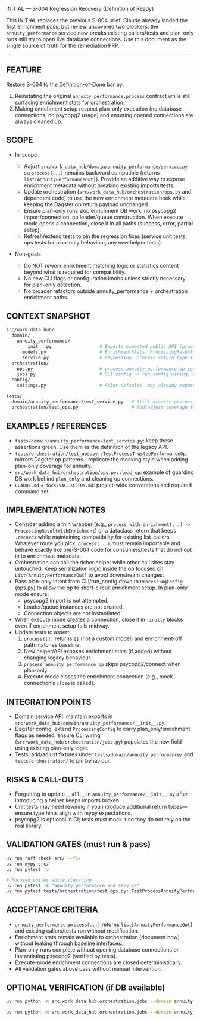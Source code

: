 INITIAL — S-004 Regression Recovery (Definition of Ready)

This INITIAL replaces the previous S-004 brief. Claude already landed the first enrichment pass, but review uncovered two blockers: the `annuity_performance` service now breaks existing callers/tests and plan-only runs still try to open live database connections. Use this document as the single source of truth for the remediation PRP.

---

## FEATURE

Restore S-004 to the Definition-of-Done bar by:
1. Reinstating the original `annuity_performance.process` contract while still surfacing enrichment stats for orchestration.
2. Making enrichment setup respect plan-only execution (no database connections, no psycopg2 usage) and ensuring opened connections are always cleaned up.

## SCOPE
- In-scope
  - Adjust `src/work_data_hub/domain/annuity_performance/service.py` so `process(...)` remains backward compatible (returns `list[AnnuityPerformanceOut]`). Provide an additive way to expose enrichment metadata without breaking existing imports/tests.
  - Update orchestration (`src/work_data_hub/orchestration/ops.py` and dependent code) to use the new enrichment metadata hook while keeping the Dagster op return payload unchanged.
  - Ensure plan-only runs skip enrichment DB work: no psycopg2 import/connection, no loader/queue construction. When execute mode opens a connection, close it in all paths (success, error, partial setup).
  - Refresh/extend tests to pin the regression fixes (service unit tests, ops tests for plan-only behaviour, any new helper tests).

- Non-goals
  - Do NOT rework enrichment matching logic or statistics content beyond what is required for compatibility.
  - No new CLI flags or configuration knobs unless strictly necessary for plan-only detection.
  - No broader refactors outside annuity_performance + orchestration enrichment paths.

## CONTEXT SNAPSHOT
```bash
src/work_data_hub/
  domain/
    annuity_performance/
      __init__.py                  # Exports expected public API (process)
      models.py                    # EnrichmentStats, ProcessingResultWithEnrichment definitions
      service.py                   # Regression: process return type + enrichment loop
  orchestration/
    ops.py                         # process_annuity_performance_op sets up enrichment + logs stats
    jobs.py                        # CLI config -> run_config wiring, plan-only/execute flags
  config/
    settings.py                    # Holds defaults, may already expose plan_only hints

tests/
  domain/annuity_performance/test_service.py   # Still asserts process() returns list
  orchestration/test_ops.py                    # Add/adjust coverage for plan-only behaviour
```

## EXAMPLES / REFERENCES
- `tests/domain/annuity_performance/test_service.py`: keep these assertions green. Use them as the definition of the legacy API.
- `tests/orchestration/test_ops.py::TestProcessTrusteePerformanceOp`: mirrors Dagster op patterns—replicate the mocking style when adding plan-only coverage for annuity.
- `src/work_data_hub/orchestration/ops.py::load_op`: example of guarding DB work behind `plan_only` and cleaning up connections.
- `CLAUDE.md` + `docs/VALIDATION.md`: project-wide conventions and required command set.

## IMPLEMENTATION NOTES
- Consider adding a thin wrapper (e.g., `process_with_enrichment(...) -> ProcessingResultWithEnrichment`) or a dataclass return that keeps `.records` while maintaining compatibility for existing list-callers. Whatever route you pick, `process(...)` must remain importable and behave exactly like pre-S-004 code for consumers/tests that do not opt in to enrichment metadata.
- Orchestration can call the richer helper while other call sites stay untouched. Keep serialization logic inside the op focused on `List[AnnuityPerformanceOut]` to avoid downstream changes.
- Pass plan-only intent from CLI/run_config down to `ProcessingConfig` (ops.py) to allow the op to short-circuit enrichment setup. In plan-only mode ensure:
  - psycopg2 import is not attempted.
  - Loader/queue instances are not created.
  - Connection objects are not instantiated.
- When execute mode creates a connection, close it in `finally` blocks even if enrichment setup fails midway.
- Update tests to assert:
  1. `process([])` returns `[]` (not a custom model) and enrichment-off path matches baseline.
  2. New helper/API exposes enrichment stats (if added) without changing legacy behaviour.
  3. `process_annuity_performance_op` skips psycopg2/connect when plan-only.
  4. Execute mode closes the enrichment connection (e.g., mock connection’s `close` is called).

## INTEGRATION POINTS
- Domain service API: maintain exports in `src/work_data_hub/domain/annuity_performance/__init__.py`.
- Dagster config: extend `ProcessingConfig` to carry plan_only/enrichment flags as needed; ensure CLI wiring (`src/work_data_hub/orchestration/jobs.py`) populates the new field using existing plan-only logic.
- Tests: add/adjust fixtures under `tests/domain/annuity_performance/` and `tests/orchestration/` to pin behaviour.

## RISKS & CALL-OUTS
- Forgetting to update `__all__` in `annuity_performance/__init__.py` after introducing a helper keeps imports broken.
- Unit tests may need rewiring if you introduce additional return types—ensure type hints align with mypy expectations.
- psycopg2 is optional in CI; tests must mock it so they do not rely on the real library.

## VALIDATION GATES (must run & pass)
```bash
uv run ruff check src/ --fix
uv run mypy src/
uv run pytest -v

# Focused suites while iterating
uv run pytest -k "annuity_performance and service"
uv run pytest tests/orchestration/test_ops.py::TestProcessAnnuityPerformanceOp
```

## ACCEPTANCE CRITERIA
- `annuity_performance.process(...)` returns `list[AnnuityPerformanceOut]` and existing callers/tests run without modification.
- Enrichment stats remain available to orchestration (document how) without leaking through baseline interfaces.
- Plan-only runs complete without opening database connections or instantiating psycopg2 (verified by tests).
- Execute-mode enrichment connections are closed deterministically.
- All validation gates above pass without manual intervention.

## OPTIONAL VERIFICATION (if DB available)
```bash
uv run python -m src.work_data_hub.orchestration.jobs --domain annuity_performance --plan-only --max-files 1 --enrichment-enabled --enrichment-sync-budget 3

uv run python -m src.work_data_hub.orchestration.jobs --domain annuity_performance --execute --mode append --max-files 1 --enrichment-enabled --enrichment-sync-budget 3
```
